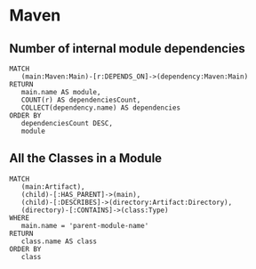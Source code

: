 # Maven

## Number of internal module dependencies

```text
MATCH
   (main:Maven:Main)-[r:DEPENDS_ON]->(dependency:Maven:Main)
RETURN
   main.name AS module,
   COUNT(r) AS dependenciesCount,
   COLLECT(dependency.name) AS dependencies
ORDER BY
   dependenciesCount DESC,
   module
```

## All  the Classes in a Module

```text
MATCH
   (main:Artifact),
   (child)-[:HAS_PARENT]->(main),
   (child)-[:DESCRIBES]->(directory:Artifact:Directory),
   (directory)-[:CONTAINS]->(class:Type)
WHERE
   main.name = 'parent-module-name'
RETURN
   class.name AS class
ORDER BY
   class
```

